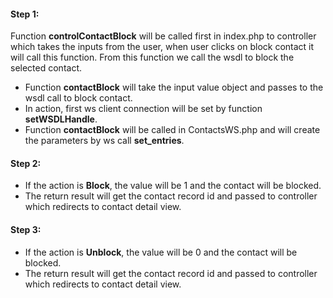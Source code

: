 #### Step 1:

Function **controlContactBlock** will be called first in index.php to controller which takes the inputs from the user, when user clicks on block contact it will call this function. From this function we call the wsdl to block the selected contact.

- Function **contactBlock** will take the input value object and passes to the wsdl call to block contact.
- In action, first ws client connection will be set by function **setWSDLHandle**.
- Function **contactBlock** will be called in ContactsWS.php and will create the parameters by ws call **set_entries**.

#### Step 2:
- If the action is **Block**, the value will be 1 and the contact will be blocked.
- The return result will get the contact record id and passed to controller which redirects to contact detail view. 

#### Step 3:
- If the action is **Unblock**, the value will be 0 and the contact will be blocked.
- The return result will get the contact record id and passed to controller which redirects to contact detail view. 
